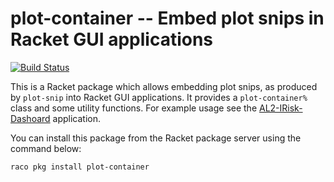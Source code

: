 # plot-container -- Embed plot snips in Racket GUI applications

[![Build Status](https://dev.azure.com/alexharsanyi0641/racket-packages/_apis/build/status/alex-hhh.plot-container?branchName=master)](https://dev.azure.com/alexharsanyi0641/racket-packages/_build/latest?definitionId=3&branchName=master)

This is a Racket package which allows embedding plot snips, as produced by
`plot-snip` into Racket GUI applications.  It provides a `plot-container%`
class and some utility functions.  For example usage see the
[AL2-IRisk-Dashoard][al2id] application.

You can install this package from the Racket package server using the command
below:

```
raco pkg install plot-container
```

[al2id]: https://github.com/alex-hhh/AL2-IRisk-Dashboard
